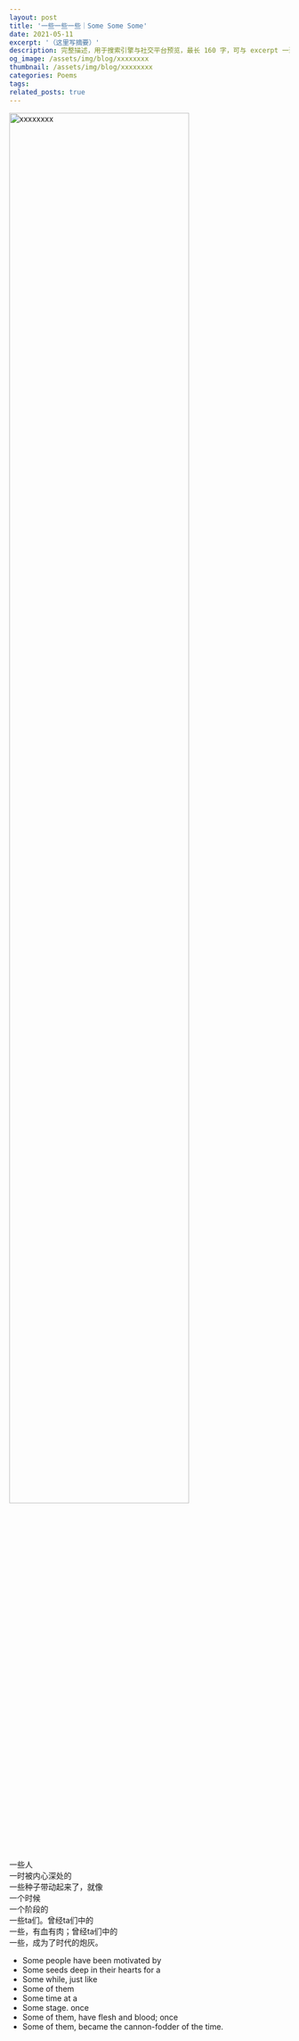 ```yaml
---
layout: post
title: '一些一些一些｜Some Some Some'
date: 2021-05-11
excerpt: '（这里写摘要）'
description: 完整描述，用于搜索引擎与社交平台预览，最长 160 字，可与 excerpt 一致
og_image: /assets/img/blog/xxxxxxxx
thumbnail: /assets/img/blog/xxxxxxxx
categories: Poems
tags: 
related_posts: true
---
```


<img src="/assets/img/blog/xxxxxxxx" style="width:80%;" alt="xxxxxxxx">

一些人  
一时被内心深处的  
一些种子带动起来了，就像  
一个时候  
一个阶段的  
一些ta们。曾经ta们中的  
一些，有血有肉；曾经ta们中的  
一些，成为了时代的炮灰。

- Some people have been motivated by
- Some seeds deep in their hearts for a
- Some while, just like
- Some of them
- Some time at a
- Some stage. once
- Some of them, have flesh and blood; once
- Some of them, became the cannon-fodder of the time.
